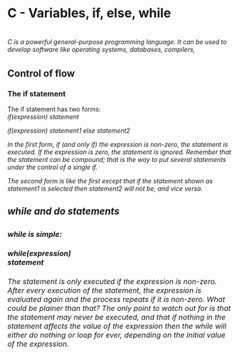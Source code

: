 <h1>C - Variables, if, else, while <h1>
  
<h6>C is a powerful general-purpose programming language. It can be used to develop software like operating systems, databases, compilers,<h6>
<h2> Control of flow</h2>
  
<h3>The if statement</h3>
  
The if statement has two forms:<br>
<i>if(expression) statement<i>

<i>if(expression) statement1
else statement2<i>
  
  In the first form, if (and only if) the expression is non-zero, the statement is executed. If the expression is zero, the statement is ignored. Remember that the statement can be compound; that is the way to put several statements under the control of a single if.

The second form is like the first except that if the statement shown as statement1 is selected then statement2 will not be, and vice versa.<br>
  <h2> while and do statements<h2>
    <h3>while is simple:<h3>
      <i>while(expression)<br>
           statement<i>
        
 <h6>The statement is only executed if the expression is non-zero. After every execution of the statement, the expression is evaluated again and the process repeats if it is non-zero. What could be plainer than that? The only point to watch out for is that the statement may never be executed, and that if nothing in the statement affects the value of the expression then the while will either do nothing or loop for ever, depending on the initial value of the expression.
